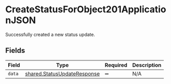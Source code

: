 # CreateStatusForObject201ApplicationJSON

Successfully created a new status update.


## Fields

| Field                                                                      | Type                                                                       | Required                                                                   | Description                                                                |
| -------------------------------------------------------------------------- | -------------------------------------------------------------------------- | -------------------------------------------------------------------------- | -------------------------------------------------------------------------- |
| `data`                                                                     | [shared.StatusUpdateResponse](../../models/shared/statusupdateresponse.md) | :heavy_minus_sign:                                                         | N/A                                                                        |